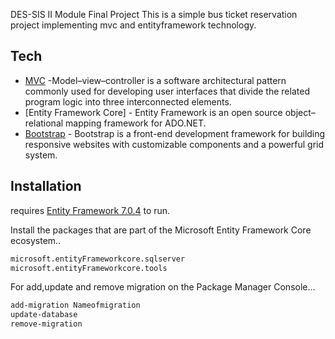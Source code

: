 DES-SIS II Module Final Project
This is a simple bus ticket reservation project implementing mvc and entityframework technology.

## Tech
- [MVC] -Model–view–controller is a software architectural pattern commonly used for developing user interfaces that divide the related program logic into three interconnected elements.
- [Entity Framework Core] - Entity Framework is an open source object–relational mapping framework for ADO.NET. 
- [Bootstrap] - Bootstrap is a front-end development framework for building responsive websites with customizable components and a powerful grid system.
## Installation
requires [Entity Framework 7.0.4](https://nodejs.org/) to run.

Install the packages that are part of the Microsoft Entity Framework Core ecosystem..
```sh
microsoft.entityFrameworkcore.sqlserver
microsoft.entityFrameworkcore.tools
```
For add,update and remove migration on the Package Manager Console...
```sh
add-migration Nameofmigration
update-database
remove-migration
```
   [Entity Framework Core 7.0.4]: <https://github.com/dotnet/efcore>
   [Bootstrap]: <https://getbootstrap.com/>
   [MVC]: <https://developer.mozilla.org/en-US/docs/Glossary/MVC>
